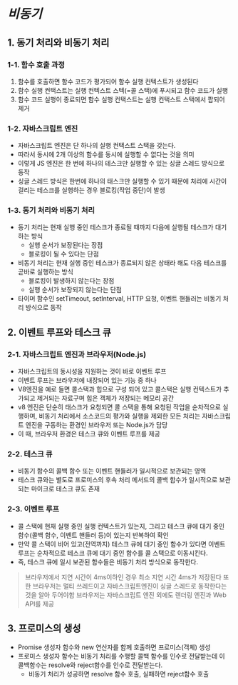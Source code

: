 # ***비동기***

## 1. 동기 처리와 비동기 처리
### 1-1. 함수 호출 과정
1. 함수를 호출하면 함수 코드가 평가되어 함수 실행 컨텍스트가 생성된다
2. 함수 실행 컨택스트는 실행 컨텍스트 스텍(=콜 스택)에 푸시되고 함수 코드가 실행
3. 함수 코드 실행이 종료되면 함수 실행 컨택스트는 실행 컨택스트 스택에서 팝되어 제거

### 1-2. 자바스크립트 엔진
- 자바스크립트 엔진은 단 하나의 실행 컨택스트 스택을 갖는다.
- 따라서 동시에 2개 이상의 함수를 동시에 실행할 수 없다는 것을 의미
- 이렇게 JS 엔진은 한 번에 하나의 테스크만 실행할 수 있는 싱글 스레드 방식으로 동작
- 싱글 스레드 방식은 한번에 하나의 태스크만 실행할 수 있기 때문에 처리에 시간이 걸리는 테스크를 실행하는 경우 블로킹(작업 중단)이 발생

### 1-3. 동기 처리와 비동기 처리
- 동기 처리는 현재 실행 중인 테스크가 종료될 때까지 다음에 실행될 테스크가 대기하는 방식
  - 실행 순서가 보장된다는 장점
  - 블로킹이 될 수 있다는 단점
- 비동기 처리는 현재 실행 중인 테스크가 종료되지 않은 상태라 해도 다음 테스크를 곧바로 실행하는 방식
  - 블로킹이 발생하지 않는다는 장점
  - 실행 순서가 보장되지 않는다는 단점
- 타이머 함수인 setTimeout, setInterval, HTTP 요청, 이벤트 핸들러는 비동기 처리 방식으로 동작

## 2. 이벤트 루프와 테스크 큐
### 2-1. 자바스크립트 엔진과 브라우저(Node.js)
- 자바스크립트의 동시성을 지원하는 것이 바로 이벤트 루프
- 이벤트 루프는 브라우저에 내장되어 있는 기능 중 하나
- V8엔진을 예로 들면 콜스택과 힙으로 구성 되어 있고 콜스택은 실행 컨텍스트가 추가되고 제거되는 자료구며 힙은 객체가 저장되는 메모리 공간
- v8 엔진은 단순히 태스크가 요청되면 콜 스택을 통해 요청된 작업을 순차적으로 실행하며, 비동기 처리에서 소스코드의 평가와 실행을 제외한 모든 처리는 자바스크립트 엔진을 구동하는 환경인 브라우저 또는 Node.js가 담당
- 이 때, 브라우저 환경은 테스크 큐와 이벤트 루프를 제공

### 2-2. 테스크 큐
- 비동기 함수의 콜백 함수 또는 이벤트 핸들러가 일시적으로 보관되는 영역
- 테스크 큐와는 별도로 프로미스의 후속 처리 메서드의 콜백 함수가 일시적으로 보관되는 마이크로 테스크 큐도 존재

### 2-3. 이벤트 루프
- 콜 스택에 현재 실행 중인 실행 컨텍스트가 있는지, 그리고 테스크 큐에 대기 중인 함수(콜백 함수, 이벤트 핸들러 등)이 있는지 반복하여 확인
- 만약 콜 스택이 비어 있고(전역까지) 테스크 큐에 대기 중인 함수가 있다면 이벤트 루프는 순차적으로 테스크 큐에 대기 중인 함수를 콜 스택으로 이동시킨다.
- 즉, 테스크 큐에 일시 보관된 함수들은 비동기 처리 방식으로 동작한다.
 > 브라우저에서 지연 시간이 4ms이하인 경우 최소 지연 시간 4ms가 저장된다
 > 또한 브라우저는 멀티 쓰레드이고 자바스크립트엔진이 싱글 스레드로 동작한다는 것을 알아 두어야함
 > 브라우저는 자바스크립트 엔진 외에도 렌더링 엔진과 Web API를 제공


## 3. 프로미스의 생성
- Promise 생성자 함수와 new 연산자를 함께 호출하면 프로미스(객체) 생성
- 프로미스 생성자 함수는 비동기 처리를 수행할 콜백 함수를 인수로 전달받는데 이 콜백함수는 resolve와 reject함수를 인수로 전달받는다.
  - 비동기 처리가 성공하면 resolve 함수 호출, 실패하면 reject함수 호출